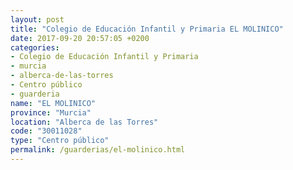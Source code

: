 ```yaml
---
layout: post
title: "Colegio de Educación Infantil y Primaria EL MOLINICO"
date: 2017-09-20 20:57:05 +0200
categories:
- Colegio de Educación Infantil y Primaria
- murcia
- alberca-de-las-torres
- Centro público
- guarderia
name: "EL MOLINICO"
province: "Murcia"
location: "Alberca de las Torres"
code: "30011028"
type: "Centro público"
permalink: /guarderias/el-molinico.html
---
```

